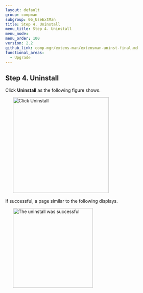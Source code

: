 ```yaml
---
layout: default
group: compman
subgroup: 06_UseExtMan
title: Step 4. Uninstall
menu_title: Step 4. Uninstall
menu_node:
menu_order: 100
version: 2.2
github_link: comp-mgr/extens-man/extensman-uninst-final.md
functional_areas:
  - Upgrade
---
```


## Step 4. Uninstall
Click **Uninstall** as the following figure shows.

&nbsp;&nbsp;&nbsp;&nbsp;&nbsp;&nbsp;<img src="{{ site.baseurl }}/common/images/extensman_uninst2.png" width="300px" alt="Click Uninstall">

If successful, a page similar to the following displays.

&nbsp;&nbsp;&nbsp;&nbsp;&nbsp;&nbsp;<img src="{{ site.baseurl }}/common/images/extensman_uninst-success.png" width="250px" alt="The uninstall was successful">


